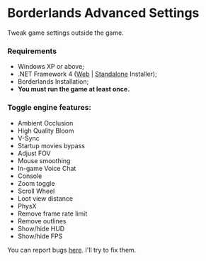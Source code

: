 # Borderlands Advanced Settings

Tweak game settings outside the game.

### Requirements
* Windows XP or above;
* .NET Framework 4 ([Web](https://www.microsoft.com/en-us/download/details.aspx?id=17851) | [Standalone](https://www.microsoft.com/en-us/download/details.aspx?id=17718) Installer);
* Borderlands Installation;
* **You must run the game at least once.**

### Toggle engine features:
* Ambient Occlusion
* High Quality Bloom
* V-Sync
* Startup movies bypass
* Adjust FOV
* Mouse smoothing
* In-game Voice Chat
* Console
* Zoom toggle
* Scroll Wheel
* Loot view distance
* PhysX
* Remove frame rate limit
* Remove outlines
* Show/hide HUD
* Show/hide FPS

You can report bugs [here](https://github.com/TheLonerD/BorderlandsAdvancedConfig/issues). I'll try to fix them.
